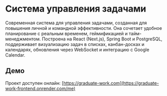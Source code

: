 # Система управления задачами

Современная система для управления задачами, созданная для повышения личной и командной эффективности. Она сочетает удобное планирование с реальным временем, геймификацией и тайм-менеджментом. Построена на React (Next.js), Spring Boot и PostgreSQL, поддерживает визуализацию задач в списках, канбан-досках и календарях, обновления через WebSocket и интеграцию с Google Calendar.

## Демо

Проект доступен онлайн: [https://graduate-work.com](https://graduate-work-frontend.onrender.com/me)
